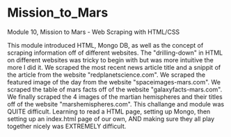 # Mission_to_Mars
Module 10, Mission to Mars - Web Scraping with HTML/CSS


This module introduced HTML, Mongo DB, as well as the concept of scraping information off of different websites. The "drilling-down" in HTML on different websites was tricky to begin with but was more intuitive the more I did it. We scraped the most recent news article title and a snippit of the article from the website "redplanetscience.com". We scraped the featured image of the day from the website "spaceimages-mars.com". We scraped the table of mars facts off of the website "galaxyfacts-mars.com". We finally scraped the 4 images of the martian hemispheres and their titles off of the website "marshemispheres.com". This challange and module was QUITE difficult. Learning to read a HTML page, setting up Mongo, then setting up an index.html page of our own, AND making sure they all play together nicely was EXTREMELY difficult.
